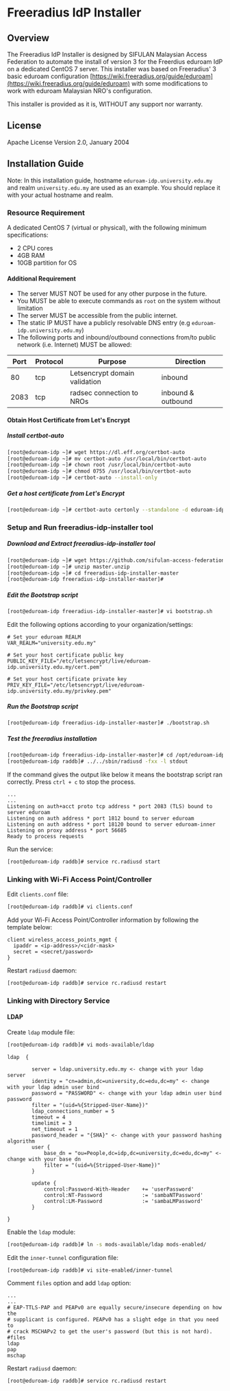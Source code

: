 # Freeradius IdP Installer

## Overview
The Freeradius IdP Installer is designed by SIFULAN Malaysian Access Federation to automate the install of version 3 for the Freerdius eduroam IdP on a dedicated CentOS 7 server. This installer was based on Freeradius' 3 basic eduroam configuration [https://wiki.freeradius.org/guide/eduroam](https://wiki.freeradius.org/guide/eduroam) with some modifications to work with eduroam Malaysian NRO's configuration.

This installer is provided as it is, WITHOUT any support nor warranty.

## License
Apache License Version 2.0, January 2004

## Installation Guide

Note: In this installation guide,  hostname `eduroam-idp.university.edu.my` and realm `university.edu.my` are used as an example. You should replace it with your actual hostname and realm.

### Resource Requirement

A dedicated CentOS 7 (virtual or physical), with the following minimum specifications:
- 2 CPU cores
- 4GB RAM
- 10GB partition for OS

#### Additional Requirement
- The server MUST NOT be used for any other purpose in the future.
- You MUST be able to execute commands as `root` on the system without limitation
- The server MUST be accessible from the public internet.
- The static IP MUST have a publicly resolvable DNS entry (e.g `eduroam-idp.university.edu.my`)
- The following ports and inbound/outbound connections from/to public network (i.e. Internet) MUST be allowed:

| Port | Protocol | Purpose | Direction |
| - | - | - | - |
| 80 | tcp | Letsencrypt domain validation | inbound |
| 2083 | tcp | radsec connection to NROs | inbound & outbound |


#### Obtain Host Certificate from Let's Encrypt

##### Install certbot-auto

```bash
[root@eduroam-idp ~]# wget https://dl.eff.org/certbot-auto
[root@eduroam-idp ~]# mv certbot-auto /usr/local/bin/certbot-auto
[root@eduroam-idp ~]# chown root /usr/local/bin/certbot-auto
[root@eduroam-idp ~]# chmod 0755 /usr/local/bin/certbot-auto
[root@eduroam-idp ~]# certbot-auto --install-only
```

##### Get a host certificate from Let's Encrypt

```bash
[root@eduroam-idp ~]# certbot-auto certonly --standalone -d eduroam-idp.university.edu.my
```

### Setup and Run freeradius-idp-installer tool

##### Download and Extract freeradius-idp-installer tool

```bash
[root@eduroam-idp ~]# wget https://github.com/sifulan-access-federation/freeradius-idp-installer/archive/master.zip
[root@eduroam-idp ~]# unzip master.unzip
[root@eduroam-idp ~]# cd freeradius-idp-installer-master
[root@eduroam-idp freeradius-idp-installer-master]#
```
##### Edit the Bootstrap script

```bash
[root@eduroam-idp freeradius-idp-installer-master]# vi bootstrap.sh
```

Edit the following options according to your organization/settings:

```
# Set your eduroam REALM
VAR_REALM="university.edu.my"

# Set your host certificate public key
PUBLIC_KEY_FILE="/etc/letsencrypt/live/eduroam-idp.university.edu.my/cert.pem"

# Set your host certificate private key
PRIV_KEY_FILE="/etc/letsencrypt/live/eduroam-idp.university.edu.my/privkey.pem"
```
##### Run the Bootstrap script

```bash
[root@eduroam-idp freeradius-idp-installer-master]# ./bootstrap.sh
```
##### Test the freeradius installation

```bash
[root@eduroam-idp freeradius-idp-installer-master]# cd /opt/eduroam-idp-release_3_0_21/etc/raddb/
[root@eduroam-idp raddb]# ../../sbin/radiusd -fxx -l stdout
```
If the command gives the output like below it means the bootstrap script ran correctly. Press `ctrl + c` to stop the process.
```
...
...
Listening on auth+acct proto tcp address * port 2083 (TLS) bound to server eduroam
Listening on auth address * port 1812 bound to server eduroam
Listening on auth address * port 18120 bound to server eduroam-inner
Listening on proxy address * port 56685
Ready to process requests
```
Run the service:
```bash
[root@eduroam-idp raddb]# service rc.radiusd start
```

### Linking with Wi-Fi Access Point/Controller
Edit `clients.conf` file:
```bash
[root@eduroam-idp raddb]# vi clients.conf
```
Add your Wi-Fi Access Point/Controller information by following the template below:
```
client wireless_access_points_mgmt {
  ipaddr = <ip-address>/<cidr-mask>
  secret = <secret/password>
}
```
Restart `radiusd` daemon:
```bash
[root@eduroam-idp raddb]# service rc.radiusd restart
```

### Linking with Directory Service
#### LDAP
Create `ldap` module file:
```bash
[root@eduroam-idp raddb]# vi mods-available/ldap
```
```
ldap  {

        server = ldap.university.edu.my <- change with your ldap server
        identity = "cn=admin,dc=university,dc=edu,dc=my" <- change with your ldap admin user bind
        password = "PASSWORD" <- change with your ldap admin user bind password
        filter = "(uid=%{Stripped-User-Name})"
        ldap_connections_number = 5
        timeout = 4
        timelimit = 3
        net_timeout = 1
        password_header = "{SHA}" <- change with your password hashing algorithm
        user {
            base_dn = "ou=People,dc=idp,dc=university,dc=edu,dc=my" <- change with your base dn
            filter = "(uid=%{Stripped-User-Name})"
        }

        update {
            control:Password-With-Header    += 'userPassword'
            control:NT-Password             := 'sambaNTPassword'
            control:LM-Password             := 'sambaLMPassword'
        }

}
```
Enable the `ldap` module:
```bash
[root@eduroam-idp raddb]# ln -s mods-available/ldap mods-enabled/
```
Edit the `inner-tunnel` configuration file:
```bash
[root@eduroam-idp raddb]# vi site-enabled/inner-tunnel
```
Comment `files` option and add `ldap` option:
```
...
...
# EAP-TTLS-PAP and PEAPv0 are equally secure/insecure depending on how the
# supplicant is configured. PEAPv0 has a slight edge in that you need to
# crack MSCHAPv2 to get the user's password (but this is not hard).
#files
ldap
pap
mschap
```
Restart `radiusd` daemon:
```bash
[root@eduroam-idp raddb]# service rc.radiusd restart
```
